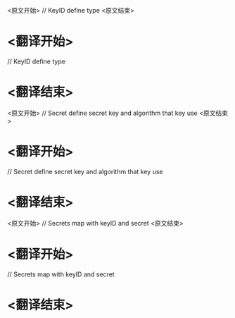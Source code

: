 
<原文开始>
// KeyID define type
<原文结束>

# <翻译开始>
// KeyID define type
# <翻译结束>


<原文开始>
// Secret define secret key and algorithm that key use
<原文结束>

# <翻译开始>
// Secret define secret key and algorithm that key use
# <翻译结束>


<原文开始>
// Secrets map with keyID and secret
<原文结束>

# <翻译开始>
// Secrets map with keyID and secret
# <翻译结束>

